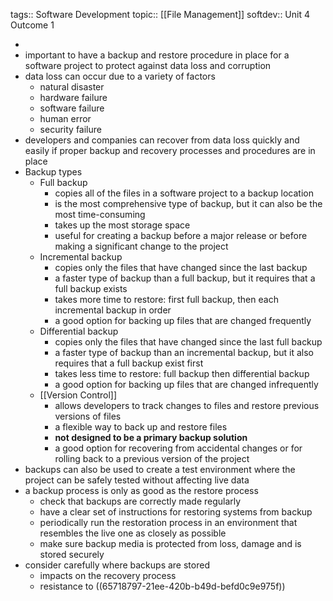 tags:: Software Development
topic:: [[File Management]]
softdev:: Unit 4 Outcome 1

-
- important to have a backup and restore procedure in place for a software project to protect against data loss and corruption
- data loss can occur due to a variety of factors
	- natural disaster
	- hardware failure
	- software failure
	- human error
	- security failure
- developers and companies can recover from data loss quickly and easily if proper backup and recovery processes and procedures are in place
- Backup types
	- Full backup
		- copies all of the files in a software project to a backup location
		- is the most comprehensive type of backup, but it can also be the most time-consuming
		- takes up the most storage space
		- useful for creating a backup before a major release or before making a significant change to the project
	- Incremental backup
		- copies only the files that have changed since the last backup
		- a faster type of backup than a full backup, but it requires that a full backup exists
		- takes more time to restore: first full backup, then each incremental backup in order
		- a good option for backing up files that are changed frequently
	- Differential backup
		- copies only the files that have changed since the last full backup
		- a faster type of backup than an incremental backup, but it also requires that a full backup exist first
		- takes less time to restore: full backup then differential backup
		- a good option for backing up files that are changed infrequently
	- [[Version Control]]
		- allows developers to track changes to files and restore previous versions of files
		- a flexible way to back up and restore files
		- **not designed to be a primary backup solution**
		- a good option for recovering from accidental changes or for rolling back to a previous version of the project
- backups can also be used to create a test environment where the project can be safely tested without affecting live data
- a backup process is only as good as the restore process
	- check that backups are correctly made regularly
	- have a clear set of instructions for restoring systems from backup
	- periodically run the restoration process in an environment that resembles the live one as closely as possible
	- make sure backup media is protected from loss, damage and is stored securely
- consider carefully where backups are stored
	- impacts on the recovery process
	- resistance to ((65718797-21ee-420b-b49d-befd0c9e975f))
